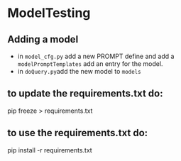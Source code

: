 # ModelTesting
 ## Adding a model
- in `model_cfg.py` add a new PROMPT define and add a `modelPromptTemplates` add an entry for the model.
- in `doQuery.py`add the new model to `models`

## to update the requirements.txt do:
pip freeze > requirements.txt

## to use the requirements.txt do:
pip install -r requirements.txt
